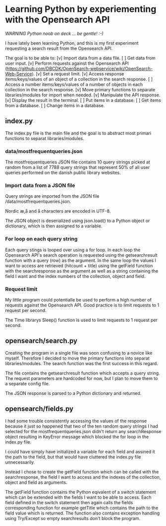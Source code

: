 # Learning Python by experiementing with the Opensearch API

_WARNING Python noob on deck ... be gentle! :-)_

I have lately been learning Python, and this is my first experiment requesting a search result from the Opensearch API.

The goal is to be able to:
[v] Import data from a data file.
[ ] Get data from user input.
[v] Perform requests against the Opensearch API (https://github.com/DBCDK/OpenSearch-webservice/wiki/OpenSearch-Web-Service).
[v] Set a request limit.
[v] Access response items/keys/values of an object of a collection in the search response.
[ ] Access a number items/keys/values of a number of objects in each collection in the search response.
[v] Move primary functions to separate libraries/modules for import when needed.
[v] Manipulate the API response.
[v] Display the result in the terminal.
[ ] Put items in a database.
[ ] Get items from a database.
[ ] Change items in a database.

## index.py

The index.py file is the main file and the goal is to abstract most primari functions to separat libraries/modules.

### data/mostfrequentqueries.json

The mostfrequentqueries JSON file contains 10 query strings picked at random from a list of 7788 query strings that represent 50% of all user queries performed on the danish public library websites.

### Import data from a JSON file

Query strings are imported from the JSON file /data/mostfrequentqueries.json.

Nordic æ,å and å characters are encoded in UTF-8.

The JSON object is deserialized using json.load() to a Python object or dictionary, which is then assigned to a variable.

### For loop on each query string

Each query stings is looped over using a for loop.
In each loop the Opensearch API's search operation is requested using the getsearchresult function with a query (row) as the argument.
In the same loop the values I want to access are retrieved (hitcount + title) using the getField function with the searchresponse as the argument as well as a string containing the field I want and the index numbers of the collection, object and field.

### Request limit

My little program could potentialle be used to perform a high number of requests against the Opensearch API.
Good practice is to limit requests to 1 request per second.

The Time librarys Sleep() function is used to limit requests to 1 request per second.

## opensearch/search.py

Creating the program in a single file was soon confusing to a novice like myself. Therefore I decided to move the primary functions into separat libraries/modules. The search function was the first success in this regard.

The file contains the getsearchresult function which accepts a query string.
The request parameters are hardcoded for now, but I plan to move them to a separate config file.

The JSON response is parsed to a Python dictionary and returned.

## opensearch/fields.py

I had some trouble consistently accessing the values of the response because it just so happened that two of the ten random query strings I had selected for the mostfrequentqueries.json didn't return any searchResponse object resulting in KeyError message which blocked the for loop in the index.py file.

I could have simply have initialized a variable for each field and assined it the path to the field, but that would have cluttered the index.py file unnecessarily.

Instead I chose to create the getField function which can be called with the searchresponse, the field I want to access and the indexes of the collection, object and field as arguments.

The getField function contains the Python eqivalent of a switch statement which can be extended with the fields I want to be able to access.
Each field defined in the switch statement then again calls the fields corresponding function for example getTitle which contains the path to the field value which is returned.
The function also contains exception handling using Try/Except so empty searchresults don't block the program.

